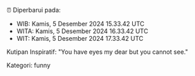 ⏰ Diperbarui pada:
- WIB: Kamis, 5 Desember 2024 15.33.42 UTC
- WITA: Kamis, 5 Desember 2024 16.33.42 UTC
- WIT: Kamis, 5 Desember 2024 17.33.42 UTC

Kutipan Inspiratif:
"You have eyes my dear but you cannot see."


Kategori: funny

